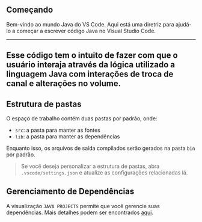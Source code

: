 ## Começando

Bem-vindo ao mundo Java do VS Code. Aqui está uma diretriz para ajudá-lo a começar a escrever código Java no Visual Studio Code.

---- 
Esse código tem o intuito de fazer com que o usuário interaja através da lógica utilizado a linguagem Java com interações de troca de canal e alterações no volume.
---- 
## Estrutura de pastas

O espaço de trabalho contém duas pastas por padrão, onde:

- `src`: a pasta para manter as fontes
- `lib`: a pasta para manter as dependências

Enquanto isso, os arquivos de saída compilados serão gerados na pasta `bin` por padrão.

> Se você deseja personalizar a estrutura de pastas, abra `.vscode/settings.json` e atualize as configurações relacionadas lá.

## Gerenciamento de Dependências

A visualização `JAVA PROJECTS` permite que você gerencie suas dependências. Mais detalhes podem ser encontrados [aqui](https://github.com/microsoft/vscode-java-dependency#manage-dependencies).
